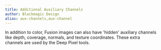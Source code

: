 ```yaml
---
title: Additional Auxiliary Channels
author: Blackmagic Design
alias: aux-channels,aux-channel
---
```


In addition to color, Fusion images can also have 'hidden' auxiliary channels like depth, coverage, normals, and texture coordinates. These extra channels are used by the Deep Pixel tools.
